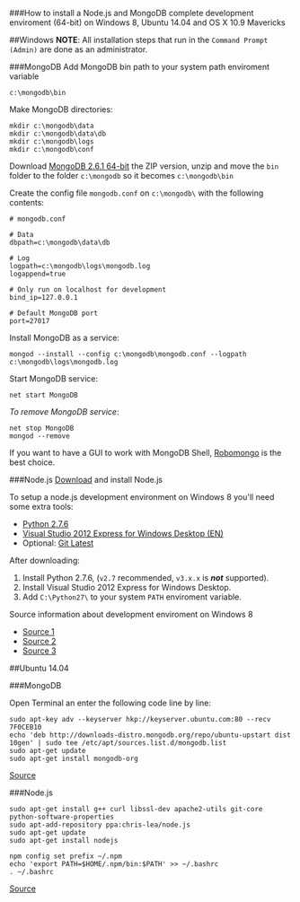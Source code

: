 ###How to install a Node.js and MongoDB complete development enviroment (64-bit) on Windows 8, Ubuntu 14.04 and OS X 10.9 Mavericks

##Windows
**NOTE**: All installation steps that run in the `Command Prompt (Admin)` are done as an administrator.

###MongoDB
Add MongoDB bin path to your system path enviroment variable

```
c:\mongodb\bin
```

Make MongoDB directories:

```
mkdir c:\mongodb\data
mkdir c:\mongodb\data\db
mkdir c:\mongodb\logs
mkdir c:\mongodb\conf
```

Download [MongoDB 2.6.1 64-bit](https://fastdl.mongodb.org/win32/mongodb-win32-x86_64-2008plus-2.6.1.zip) the ZIP version, unzip and move the `bin` folder to the folder `c:\mongodb` so it becomes `c:\mongodb\bin`

Create the config file `mongodb.conf` on `c:\mongodb\` with the following contents:

```
# mongodb.conf

# Data
dbpath=c:\mongodb\data\db

# Log
logpath=c:\mongodb\logs\mongodb.log
logappend=true

# Only run on localhost for development
bind_ip=127.0.0.1

# Default MongoDB port
port=27017
```

Install MongoDB as a service:

```
mongod --install --config c:\mongodb\mongodb.conf --logpath c:\mongodb\logs\mongodb.log
```

Start MongoDB service:

```
net start MongoDB
```

_To remove MongoDB service_:

```
net stop MongoDB
mongod --remove
```

If you want to have a GUI to work with MongoDB Shell, [Robomongo](http://robomongo.org) is the best choice.


###Node.js
[Download](http://nodejs.org/) and install Node.js

To setup a node.js development environment on Windows 8 you'll need some extra tools:


* [Python 2.7.6](https://www.python.org/ftp/python/2.7.6/python-2.7.6.amd64.msi)
* [Visual Studio 2012 Express for Windows Desktop (EN)](http://download.microsoft.com/download/1/F/5/1F519CC5-0B90-4EA3-8159-33BFB97EF4D9/VS2012_WDX_ENU.iso)
* Optional: [Git Latest](http://git-scm.com/download/win)

After downloading:

1. Install Python 2.7.6, (`v2.7` recommended, `v3.x.x` is __*not*__ supported).
2. Install Visual Studio 2012 Express for Windows Desktop.
3. Add `C:\Python27\` to your system `PATH` enviroment variable.



Source information about development enviroment on Windows 8
* [Source 1](http://stackoverflow.com/a/21366601/218418)
* [Source 2](https://github.com/TooTallNate/node-gyp#installation)
* [Source 3](http://stackoverflow.com/a/17934330/218418)



##Ubuntu 14.04


###MongoDB

Open Terminal an enter the following code line by line:

```
sudo apt-key adv --keyserver hkp://keyserver.ubuntu.com:80 --recv 7F0CEB10
echo 'deb http://downloads-distro.mongodb.org/repo/ubuntu-upstart dist 10gen' | sudo tee /etc/apt/sources.list.d/mongodb.list
sudo apt-get update
sudo apt-get install mongodb-org
```

[Source](http://docs.mongodb.org/manual/tutorial/install-mongodb-on-ubuntu/)

###Node.js

```
sudo apt-get install g++ curl libssl-dev apache2-utils git-core python-software-properties
sudo apt-add-repository ppa:chris-lea/node.js
sudo apt-get update
sudo apt-get install nodejs
```


```
npm config set prefix ~/.npm
echo 'export PATH=$HOME/.npm/bin:$PATH' >> ~/.bashrc 
. ~/.bashrc

```

[Source](http://stackoverflow.com/a/19379795/218418)


